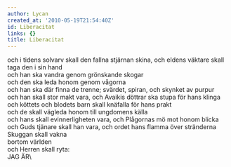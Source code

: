 ```yaml
---
author: Lycan
created_at: '2010-05-19T21:54:40Z'
id: Liberacitat
links: {}
title: Liberacitat
---
```


och i tidens solvarv skall den fallna stjärnan skina, och eldens väktare skall taga den i sin hand\
och han ska vandra genom grönskande skogar\
och den ska leda honom genom vågorna\
och han ska där finna de trenne; svärdet, spiran, och skynket av purpur\
och han skall stor makt vara, och Avaikis döttrar ska stupa för hans klinga\
och köttets och blodets barn skall knäfalla för hans prakt\
och de skall vägleda honom till ungdomens källa\
och hans skall evinnerligheten vara, och Plågornas mö mot honom blicka\
och Guds tjänare skall han vara, och ordet hans flamma över stränderna\
Skuggan skall vakna\
bortom världen\
och Herren skall ryta:\
JAG ÄR\